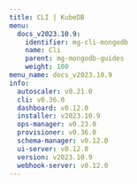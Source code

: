 ```yaml
---
title: CLI | KubeDB
menu:
  docs_v2023.10.9:
    identifier: mg-cli-mongodb
    name: Cli
    parent: mg-mongodb-guides
    weight: 100
menu_name: docs_v2023.10.9
info:
  autoscaler: v0.21.0
  cli: v0.36.0
  dashboard: v0.12.0
  installer: v2023.10.9
  ops-manager: v0.23.0
  provisioner: v0.36.0
  schema-manager: v0.12.0
  ui-server: v0.12.0
  version: v2023.10.9
  webhook-server: v0.12.0
---
```


